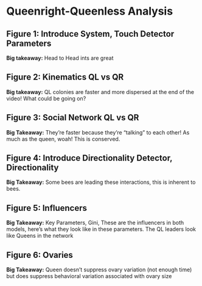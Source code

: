 # Queenright-Queenless Analysis

## Figure 1: Introduce System, Touch Detector Parameters
**Big takeaway:** Head to Head ints are great

## Figure 2: Kinematics QL vs QR
**Big takeaway:** QL colonies are faster and more dispersed at the end of the video! What could be going on?

## Figure 3: Social Network QL vs QR
**Big Takeaway:** They’re faster because they’re “talking” to each other!  As much as the queen, woah!  This is conserved.

## Figure 4: Introduce Directionality Detector, Directionality
**Big Takeaway:** Some bees are leading these interactions, this is inherent to bees.

## Figure 5: Influencers
**Big Takeaway:** Key Parameters, Gini, These are the influencers in both models, here’s what they look like in these parameters.  The QL leaders look like Queens in the network

## Figure 6: Ovaries
**Big Takeaway:** Queen doesn’t suppress ovary variation (not enough time) but does suppress behavioral variation associated with ovary size